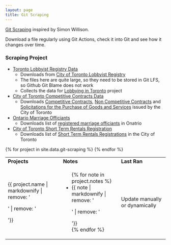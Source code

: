 ```yaml
---
layout: page
title: Git Scraping
---
```


[Git Scraping](https://simonwillison.net/2020/Oct/9/git-scraping/) inspired by Simon Willison. 

Download a file regularly using Git Actions, check it into Git and see how it changes over time.

### Scraping Project
- [Toronto Lobbyist Registry Data](https://github.com/RamVasuthevan/TorontoLobbyistRegistryData)  
    - Downloads from [City of Toronto Lobbyist Registry](https://open.toronto.ca/dataset/lobbyist-registry/)
    - The files here are quite large, so they need to be stored in Git LFS, so Github Git Blame does not work
    - Collects the data for [Lobbying in Toronto](https://github.com/RamVasuthevan/TorontoLobbyistRegistry) project
- [City of Toronto Competitive Contracts Data](https://github.com/RamVasuthevan/city-of-toronto-contracts-data)  
    - Downloads [Competitive Contracts](https://open.toronto.ca/dataset/competitive-call-award-results/), [Non Competitive Contracts](https://open.toronto.ca/dataset/non-competitive-contracts/) and [Solicitations for the Purchase of Goods and Services](https://open.toronto.ca/dataset/call-documents-for-the-purchase-of-goods-and-services/) issued by the City of Toronto
- [Ontario Marriage Officiants](https://github.com/RamVasuthevan/ontario-marriage-officiants)
    - Downloads list of [registered marriage officiants](https://data.ontario.ca/dataset/38ddc983-1bf0-4bee-ad18-07dac8cfe884/resource/e010f610-c3d6-4f88-849b-6f8c11e98d9c/) in Onatrio
- [City of Toronto Short Term Rentals Registration](https://github.com/RamVasuthevan/city-of-toronto-short-term-rentals-registration)
    - Downloads list of [Short Term Rentals Registrations](https://open.toronto.ca/dataset/short-term-rentals-registration/) in the City of Toronto

<table>
<tbody>
<tr>
<td><strong>Projects</strong></td>
<td><strong>Notes</strong></td>
<td><strong>Last Ran</strong></td>
</tr>
{% for project in site.data.git-scraping %}
<tr>
<td>{{ project.name | markdownify | remove: '<p>' | remove: '</p>'}}</td>
<td>
  <ul>
    {% for note in project.notes %}
      <li>{{ note | markdownify | remove: '<p>' | remove: '</p>'}}</li>
    {% endfor %}
  </ul>
</td>
<td>Update manually or dynamically</td>
</tr>
{% endfor %}
</tbody>
</table>
